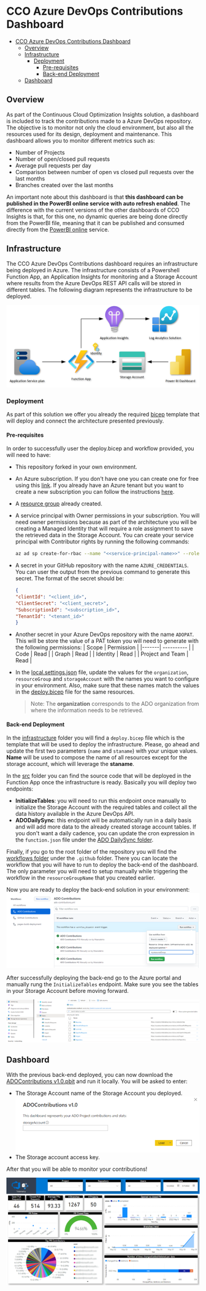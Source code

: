 # CCO Azure DevOps Contributions Dashboard

- [CCO Azure DevOps Contributions Dashboard](#cco-azure-devops-contributions-dashboard)
  - [Overview](#overview)
  - [Infrastructure](#infrastructure)
    - [Deployment](#deployment)
      - [Pre-requisites](#pre-requisites)
      - [Back-end Deployment](#back-end-deployment)
  - [Dashboard](#dashboard)

## Overview

As part of the Continuous Cloud Optimization Insights solution, a dashboard is included to track the contributions made to a Azure DevOps repository. The objective is to monitor not only the cloud environment, but also all the resources used for its design, deployment and maintenance. This dashboard allows you to monitor different metrics such as:
- Number of Projects
- Number of open/closed pull requests
- Average pull requests per day
- Comparison between number of open vs closed pull requests over the last months
- Branches created over the last months

An important note about this dashboard is that **this dashboard can be published in the PowerBI online service with auto refresh enabled**. The difference with the current versions of the other dashboards of CCO Insights is that, for this one, no dynamic queries are being done directly from the PowerBI file, meaning that it can be published and consumed directly from the [PowerBI online](https://docs.microsoft.com/en-us/power-bi/create-reports/desktop-upload-desktop-files) service.

## Infrastructure

The CCO Azure DevOps Contributions dashboard requires an infrastructure being deployed in Azure. The infrastructure consists of a Powershell Function App, an Application Insights for monitoring and a Storage Account where results from the Azure DevOps REST API calls will be stored in different tables. The following diagram represents the infrastructure to be deployed.

![GitHub Dashboard Architecture](../../install/images/github-dashboard-architecture.png)

### Deployment

As part of this solution we offer you already the required [bicep](https://docs.microsoft.com/en-us/azure/azure-resource-manager/bicep/overview) template that will deploy and connect the architecture presented previously.

#### Pre-requisites

In order to successfully user the deploy.bicep and workflow provided, you will need to have:
- This repository forked in your own environment.
- An Azure subscription. If you don't have one you can create one for free using this [link](https://azure.microsoft.com/en-us/free/search/?OCID=AID2200258_SEM_069a8abd963111ebbd21e8d33199249f:G:s&ef_id=069a8abd963111ebbd21e8d33199249f:G:s&msclkid=069a8abd963111ebbd21e8d33199249f). If you already have an Azure tenant but you want to create a new subscription you can follow the instructions [here](https://docs.microsoft.com/en-us/azure/cost-management-billing/manage/create-subscription#:~:text=On%20the%20Customers%20page%2C%20select%20the%20customer.%20In,page%2C%20select%20%2B%20Add%20to%20create%20a%20subscription.).
- A [resource group](https://docs.microsoft.com/en-us/azure/azure-resource-manager/management/manage-resource-groups-portal) already created.
- A service principal with Owner permissions in your subscription. You will need owner permissions because as part of the architecture you will be creating a Managed Identity that will require a role assignment to save the retrieved data in the Storage Account. You can create your service principal with Contributor rights by running the following commands:
    ```sh
    az ad sp create-for-rbac --name "<<service-principal-name>>" --role "Contributor" --scopes /subscriptions/<<subscriptionId>> --output "json" 
    ```
- A secret in your GitHub repository with the name `AZURE_CREDENTIALS`. You can user the output from the previous command to generate this secret. The format of the secret should be:
    ```json
    {
    "clientId": "<client_id>",
    "ClientSecret": "<client_secret>",
    "SubscriptionId": "<subscription_id>",
    "TenantId": "<tenant_id>"
    }
    ```
- Another secret in your Azure DevOps repository with the name `ADOPAT`. This will be store the value of a PAT token you will need to generate with the following permissions:
    | Scope | Permission |
    |-------| ---------- |
    | Code | Read |
    | Graph | Read |
    | Identity | Read |
    | Project and Team | Read |

- In the [local.settings.json](./src/local.settings.json) file, update the values for the `organization`, `resourceGroup` and `storageAccount` with the names you want to configure in your environment. Also, make sure that these names match the values in the [deploy.bicep](./infrastructure/deploy.bicep) file for the same resources.

    > Note: The **organization** corresponds to the ADO organization from where the information needs to be retrieved.

#### Back-end Deployment

In the [infrastructure](./infrastructure/) folder you will find a `deploy.bicep` file which is the template that will be used to deploy the infrastructure. Please, go ahead and update the first two parameters (`name` and `staname`) with your unique values. **Name** will be used to compose the name of all resources except for the storage account, which will leverage the **staname**.

In the [src](./src/) folder you can find the source code that will be deployed in the Function App once the infrastructure is ready. Basically you will deploy two endpoints:
- **InitializeTables**: you will need to run this endpoint once manually to initialize the Storage Account with the required tables and collect all the data history available in the Azure DevOps API.
- **ADODailySync**: this endpoint will be automatically run in a daily basis and will add more data to the already created storage account tables. If you don't want a daily cadence, you can update the cron expression in the `function.json` file under the [ADO DailySync folder](./src/ADOContributions/ADODailySync/).

Finally, if you go to the root folder of the repository you will find the [workflows folder](../../.github/workflows/) under the `.github` folder. There you can locate the workflow that you will have to run to deploy the back-end of the dashboard. The only parameter you will need to setup manually while triggering the workflow in the `resourceGroupName` that you created earlier.

Now you are ready to deploy the back-end solution in your environment:
![deploy-back-end](../../install/images/ado-run-workflow.png)

After successfully deploying the back-end go to the Azure portal and manually rung the `InitializeTables` endpoint. Make sure you see the tables in your Storage Account before moving forward.

![storage-tables](../../install/images/ado-storage-tables.png)

## Dashboard

With the previous back-end deployed, you can now download the [ADOContributions v1.0.pbit](./ADOContributions%20v1.0.pbit) and run it locally. You will be asked to enter:
- The Storage Account name of the Storage Account you deployed.
![Storage Account Name](../../install/images/ado-storage-account.png)
- The Storage account access key.

After that you will be able to monitor your contributions!

![Ado Contributions](../../install/images/Ado-contributions-dashboard.png)
